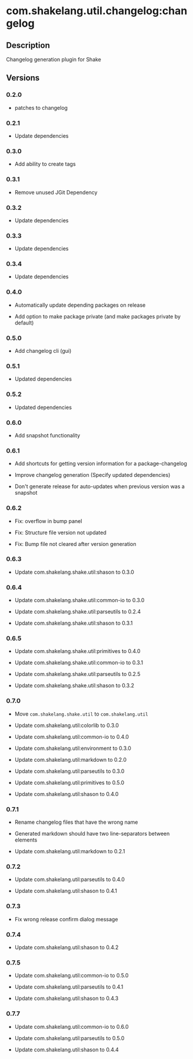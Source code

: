 # com.shakelang.util.changelog:changelog

## Description

Changelog generation plugin for Shake

## Versions

### 0.2.0

* patches to changelog

### 0.2.1

* Update dependencies

### 0.3.0

* Add ability to create tags

### 0.3.1

* Remove unused JGit Dependency

### 0.3.2

* Update dependencies

### 0.3.3

* Update dependencies

### 0.3.4

* Update dependencies

### 0.4.0

* Automatically update depending packages on release

* Add option to make package private (and make packages private by default)

### 0.5.0

* Add changelog cli (gui)

### 0.5.1

* Updated dependencies

### 0.5.2

* Updated dependencies

### 0.6.0

* Add snapshot functionality

### 0.6.1

* Add shortcuts for getting version information for a package-changelog

* Improve changelog generation (Specify updated dependencies)

* Don't generate release for auto-updates when previous version was a snapshot

### 0.6.2

* Fix: overflow in bump panel

* Fix: Structure file version not updated

* Fix: Bump file not cleared after version generation

### 0.6.3

* Update com.shakelang.shake.util:shason to 0.3.0

### 0.6.4

* Update com.shakelang.shake.util:common-io to 0.3.0

* Update com.shakelang.shake.util:parseutils to 0.2.4

* Update com.shakelang.shake.util:shason to 0.3.1

### 0.6.5

* Update com.shakelang.shake.util:primitives to 0.4.0

* Update com.shakelang.shake.util:common-io to 0.3.1

* Update com.shakelang.shake.util:parseutils to 0.2.5

* Update com.shakelang.shake.util:shason to 0.3.2

### 0.7.0

* Move `com.shakelang.shake.util` to `com.shakelang.util`

* Update com.shakelang.util:colorlib to 0.3.0

* Update com.shakelang.util:common-io to 0.4.0

* Update com.shakelang.util:environment to 0.3.0

* Update com.shakelang.util:markdown to 0.2.0

* Update com.shakelang.util:parseutils to 0.3.0

* Update com.shakelang.util:primitives to 0.5.0

* Update com.shakelang.util:shason to 0.4.0

### 0.7.1

* Rename changelog files that have the wrong name

* Generated markdown should have two line-separators between elements

* Update com.shakelang.util:markdown to 0.2.1

### 0.7.2

* Update com.shakelang.util:parseutils to 0.4.0

* Update com.shakelang.util:shason to 0.4.1

### 0.7.3

* Fix wrong release confirm dialog message

### 0.7.4

* Update com.shakelang.util:shason to 0.4.2

### 0.7.5

* Update com.shakelang.util:common-io to 0.5.0

* Update com.shakelang.util:parseutils to 0.4.1

* Update com.shakelang.util:shason to 0.4.3

### 0.7.7

* Update com.shakelang.util:common-io to 0.6.0

* Update com.shakelang.util:parseutils to 0.5.0

* Update com.shakelang.util:shason to 0.4.4